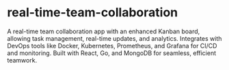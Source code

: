 # real-time-team-collaboration
A real-time team collaboration app with an enhanced Kanban board, allowing task management, real-time updates, and analytics. Integrates with DevOps tools like Docker, Kubernetes, Prometheus, and Grafana for CI/CD and monitoring. Built with React, Go, and MongoDB for seamless, efficient teamwork.
